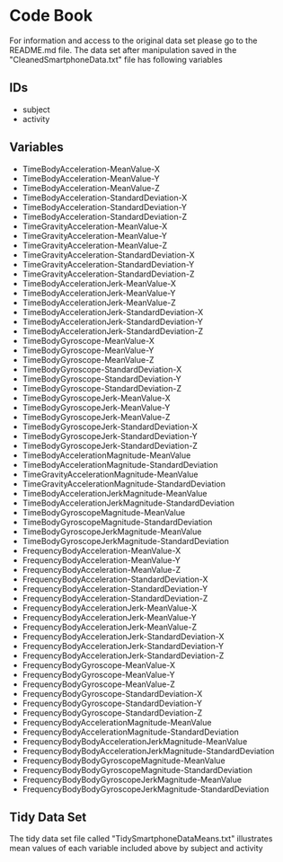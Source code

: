 # Code Book 
For information and access to the original data set please go to the README.md file.
The data set after manipulation saved in the "CleanedSmartphoneData.txt" file has following variables

## IDs
* subject
* activity

## Variables
*	TimeBodyAcceleration-MeanValue-X
*	TimeBodyAcceleration-MeanValue-Y
*	TimeBodyAcceleration-MeanValue-Z
*	TimeBodyAcceleration-StandardDeviation-X
*	TimeBodyAcceleration-StandardDeviation-Y
*	TimeBodyAcceleration-StandardDeviation-Z
*	TimeGravityAcceleration-MeanValue-X
*	TimeGravityAcceleration-MeanValue-Y
*	TimeGravityAcceleration-MeanValue-Z
*	TimeGravityAcceleration-StandardDeviation-X
*	TimeGravityAcceleration-StandardDeviation-Y
*	TimeGravityAcceleration-StandardDeviation-Z
*	TimeBodyAccelerationJerk-MeanValue-X
*	TimeBodyAccelerationJerk-MeanValue-Y
*	TimeBodyAccelerationJerk-MeanValue-Z
*	TimeBodyAccelerationJerk-StandardDeviation-X
*	TimeBodyAccelerationJerk-StandardDeviation-Y
*	TimeBodyAccelerationJerk-StandardDeviation-Z
*	TimeBodyGyroscope-MeanValue-X
*	TimeBodyGyroscope-MeanValue-Y
*	TimeBodyGyroscope-MeanValue-Z
*	TimeBodyGyroscope-StandardDeviation-X
*	TimeBodyGyroscope-StandardDeviation-Y
*	TimeBodyGyroscope-StandardDeviation-Z
*	TimeBodyGyroscopeJerk-MeanValue-X
*	TimeBodyGyroscopeJerk-MeanValue-Y
*	TimeBodyGyroscopeJerk-MeanValue-Z
*	TimeBodyGyroscopeJerk-StandardDeviation-X
*	TimeBodyGyroscopeJerk-StandardDeviation-Y
*	TimeBodyGyroscopeJerk-StandardDeviation-Z
*	TimeBodyAccelerationMagnitude-MeanValue
*	TimeBodyAccelerationMagnitude-StandardDeviation
*	TimeGravityAccelerationMagnitude-MeanValue
*	TimeGravityAccelerationMagnitude-StandardDeviation
*	TimeBodyAccelerationJerkMagnitude-MeanValue
*	TimeBodyAccelerationJerkMagnitude-StandardDeviation
*	TimeBodyGyroscopeMagnitude-MeanValue
*	TimeBodyGyroscopeMagnitude-StandardDeviation
*	TimeBodyGyroscopeJerkMagnitude-MeanValue
*	TimeBodyGyroscopeJerkMagnitude-StandardDeviation
*	FrequencyBodyAcceleration-MeanValue-X
*	FrequencyBodyAcceleration-MeanValue-Y
*	FrequencyBodyAcceleration-MeanValue-Z
*	FrequencyBodyAcceleration-StandardDeviation-X
*	FrequencyBodyAcceleration-StandardDeviation-Y
*	FrequencyBodyAcceleration-StandardDeviation-Z
*	FrequencyBodyAccelerationJerk-MeanValue-X
*	FrequencyBodyAccelerationJerk-MeanValue-Y
*	FrequencyBodyAccelerationJerk-MeanValue-Z
*	FrequencyBodyAccelerationJerk-StandardDeviation-X
*	FrequencyBodyAccelerationJerk-StandardDeviation-Y
*	FrequencyBodyAccelerationJerk-StandardDeviation-Z
*	FrequencyBodyGyroscope-MeanValue-X
*	FrequencyBodyGyroscope-MeanValue-Y
*	FrequencyBodyGyroscope-MeanValue-Z
*	FrequencyBodyGyroscope-StandardDeviation-X
*	FrequencyBodyGyroscope-StandardDeviation-Y
*	FrequencyBodyGyroscope-StandardDeviation-Z
*	FrequencyBodyAccelerationMagnitude-MeanValue
*	FrequencyBodyAccelerationMagnitude-StandardDeviation
*	FrequencyBodyBodyAccelerationJerkMagnitude-MeanValue
*	FrequencyBodyBodyAccelerationJerkMagnitude-StandardDeviation
*	FrequencyBodyBodyGyroscopeMagnitude-MeanValue
*	FrequencyBodyBodyGyroscopeMagnitude-StandardDeviation
*	FrequencyBodyBodyGyroscopeJerkMagnitude-MeanValue
*	FrequencyBodyBodyGyroscopeJerkMagnitude-StandardDeviation

## Tidy Data Set
The tidy data set file called "TidySmartphoneDataMeans.txt" illustrates mean values of each variable included above by subject and activity
